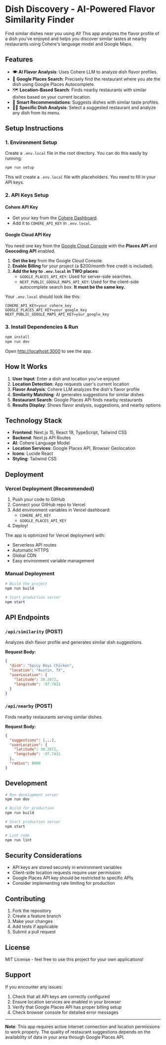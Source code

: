 # Dish Discovery - AI-Powered Flavor Similarity Finder

Find similar dishes near you using AI! This app analyzes the flavor profile of a dish you've enjoyed and helps you discover similar tastes at nearby restaurants using Cohere's language model and Google Maps.

## Features

- 🍽️ **AI Flavor Analysis**: Uses Cohere LLM to analyze dish flavor profiles.
- 📍 **Google Places Search**: Precisely find the restaurant where you ate the dish using Google Places Autocomplete.
- 🗺️ **Location-Based Search**: Finds nearby restaurants with similar dishes based on your current location.
- 🎯 **Smart Recommendations**: Suggests dishes with similar taste profiles.
- 👨‍🍳 **Specific Dish Analysis**: Select a suggested restaurant and analyze any dish from its menu.

## Setup Instructions

### 1. Environment Setup

Create a `.env.local` file in the root directory. You can do this easily by running:

```bash
npm run setup
```

This will create a `.env.local` file with placeholders. You need to fill in your API keys.

### 2. API Keys Setup

#### Cohere API Key
- Get your key from the [Cohere Dashboard](https://dashboard.cohere.ai/).
- Add it to `COHERE_API_KEY` in `.env.local`.

#### Google Cloud API Key
You need one key from the [Google Cloud Console](https://console.cloud.google.com/) with the **Places API** and **Geocoding API** enabled.

1.  **Get the key** from the Google Cloud Console.
2.  **Enable Billing** for your project (a $200/month free credit is included).
3.  **Add the key to `.env.local` in TWO places:**
    -   `GOOGLE_PLACES_API_KEY`: Used for server-side searches.
    -   `NEXT_PUBLIC_GOOGLE_MAPS_API_KEY`: Used for the client-side autocomplete search box. **It must be the same key.**

Your `.env.local` should look like this:
```
COHERE_API_KEY=your_cohere_key
GOOGLE_PLACES_API_KEY=your_google_key
NEXT_PUBLIC_GOOGLE_MAPS_API_KEY=your_google_key
```

### 3. Install Dependencies & Run

```bash
npm install
npm run dev
```

Open [http://localhost:3000](http://localhost:3000) to see the app.

## How It Works

1. **User Input**: Enter a dish and location you've enjoyed
2. **Location Detection**: App requests user's current location
3. **Flavor Analysis**: Cohere LLM analyzes the dish's flavor profile
4. **Similarity Matching**: AI generates suggestions for similar dishes
5. **Restaurant Search**: Google Places API finds nearby restaurants
6. **Results Display**: Shows flavor analysis, suggestions, and nearby options

## Technology Stack

- **Frontend**: Next.js 15, React 19, TypeScript, Tailwind CSS
- **Backend**: Next.js API Routes
- **AI**: Cohere Language Model
- **Location Services**: Google Places API, Browser Geolocation
- **Icons**: Lucide React
- **Styling**: Tailwind CSS

## Deployment

### Vercel Deployment (Recommended)

1. Push your code to GitHub
2. Connect your GitHub repo to Vercel
3. Add environment variables in Vercel dashboard:
   - `COHERE_API_KEY`
   - `GOOGLE_PLACES_API_KEY`
4. Deploy!

The app is optimized for Vercel deployment with:
- Serverless API routes
- Automatic HTTPS
- Global CDN
- Easy environment variable management

### Manual Deployment

```bash
# Build the project
npm run build

# Start production server
npm start
```

## API Endpoints

### `/api/similarity` (POST)
Analyzes dish flavor profile and generates similar dish suggestions.

**Request Body:**
```json
{
  "dish": "Spicy Boys Chicken",
  "location": "Austin, TX",
  "userLocation": {
    "latitude": 30.2672,
    "longitude": -97.7431
  }
}
```

### `/api/nearby` (POST)
Finds nearby restaurants serving similar dishes.

**Request Body:**
```json
{
  "suggestions": [...],
  "userLocation": {
    "latitude": 30.2672,
    "longitude": -97.7431
  },
  "radius": 8000
}
```

## Development

```bash
# Run development server
npm run dev

# Build for production
npm run build

# Start production server
npm start

# Lint code
npm run lint
```

## Security Considerations

- API keys are stored securely in environment variables
- Client-side location requests require user permission
- Google Places API key should be restricted to specific APIs
- Consider implementing rate limiting for production

## Contributing

1. Fork the repository
2. Create a feature branch
3. Make your changes
4. Add tests if applicable
5. Submit a pull request

## License

MIT License - feel free to use this project for your own applications!

## Support

If you encounter any issues:
1. Check that all API keys are correctly configured
2. Ensure location services are enabled in your browser
3. Verify that Google Places API has proper billing setup
4. Check browser console for detailed error messages

---

**Note**: This app requires active internet connection and location permissions to work properly. The quality of restaurant suggestions depends on the availability of data in your area through Google Places API.
